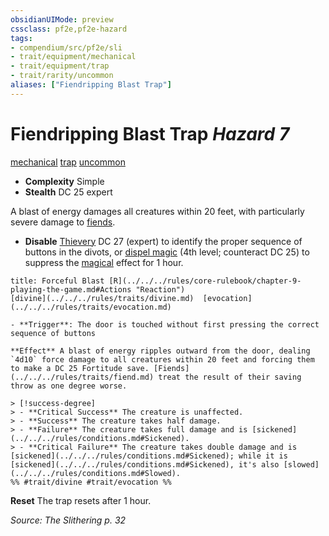 ```yaml
---
obsidianUIMode: preview
cssclass: pf2e,pf2e-hazard
tags:
- compendium/src/pf2e/sli
- trait/equipment/mechanical
- trait/equipment/trap
- trait/rarity/uncommon
aliases: ["Fiendripping Blast Trap"]
---
```

# Fiendripping Blast Trap *Hazard 7*  
[mechanical](mechanical.md)  [trap](trap.md)  [uncommon](uncommon.md)  

- **Complexity** Simple
- **Stealth** DC 25 expert  

A blast of energy damages all creatures within 20 feet, with particularly severe damage to [fiends](fiend.md).

- **Disable** [Thievery](../../skills.md#Thievery) DC 27 (expert) to identify the proper sequence of buttons in the divots, or [dispel magic](../../spells/dispel-magic.md) (4th level; counteract DC 25) to suppress the [magical](magical.md) effect for 1 hour.  
     
```ad-embed-ability
title: Forceful Blast [R](../../../rules/core-rulebook/chapter-9-playing-the-game.md#Actions "Reaction")
[divine](../../../rules/traits/divine.md)  [evocation](../../../rules/traits/evocation.md)  

- **Trigger**: The door is touched without first pressing the correct sequence of buttons

**Effect** A blast of energy ripples outward from the door, dealing `4d10` force damage to all creatures within 20 feet and forcing them to make a DC 25 Fortitude save. [Fiends](../../../rules/traits/fiend.md) treat the result of their saving throw as one degree worse.

> [!success-degree] 
> - **Critical Success** The creature is unaffected.
> - **Success** The creature takes half damage.
> - **Failure** The creature takes full damage and is [sickened](../../../rules/conditions.md#Sickened).
> - **Critical Failure** The creature takes double damage and is [sickened](../../../rules/conditions.md#Sickened); while it is [sickened](../../../rules/conditions.md#Sickened), it's also [slowed](../../../rules/conditions.md#Slowed).  
%% #trait/divine #trait/evocation %%
```

**Reset** The trap resets after 1 hour.  

*Source: The Slithering p. 32*
